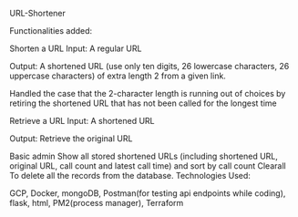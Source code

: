 URL-Shortener

Functionalities added:

Shorten a URL
Input: A regular URL

Output: A shortened URL (use only ten digits, 26 lowercase characters, 26 uppercase characters) of extra length 2 from a given link.

Handled the case that the 2-character length is running out of choices by retiring the shortened URL that has not been called for the longest time

Retrieve a URL
Input: A shortened URL

Output: Retrieve the original URL

Basic admin
Show all stored shortened URLs (including shortened URL, original URL, call count and latest call time) and sort by call count
Clearall
To delete all the records from the database.
Technologies Used:

GCP, Docker, mongoDB, Postman(for testing api endpoints while coding), flask, html, PM2(process manager), Terraform
